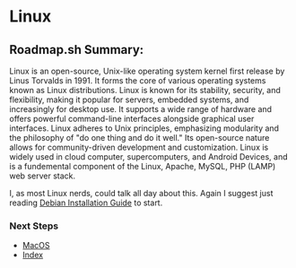 # Linux

## Roadmap.sh Summary:
Linux is an open-source, Unix-like operating system kernel first release by Linus Torvalds in 1991. It forms the core of various operating systems known as Linux distributions. Linux is known for its stability, security, and flexibility, making it popular for servers, embedded systems, and increasingly for desktop use. It supports a wide range of hardware and offers powerful command-line interfaces alongside graphical user interfaces. Linux adheres to Unix principles, emphasizing modularity and the philosophy of "do one thing and do it well." Its open-source nature allows for community-driven development and customization. Linux is widely used in cloud computer, supercomputers, and Android Devices, and is a fundemental component of the Linux, Apache, MySQL, PHP (LAMP) web server stack.

I, as most Linux nerds, could talk all day about this. Again I suggest just reading [Debian Installation Guide](https://www.debian.org/releases/stable/i386/) to start.

### Next Steps
- [MacOS]()
- [Index](https://github.com/Sisu-Sus/CyberSec-RoadMap/blob/main/index.md)
